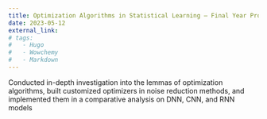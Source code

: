 ```yaml
---
title: Optimization Algorithms in Statistical Learning – Final Year Project
date: 2023-05-12
external_link: 
# tags:
#   - Hugo
#   - Wowchemy
#   - Markdown
---
```


Conducted in-depth investigation into the lemmas of optimization algorithms, built customized optimizers in noise reduction methods, and implemented them in a comparative analysis on DNN, CNN, and RNN models

<!--more-->